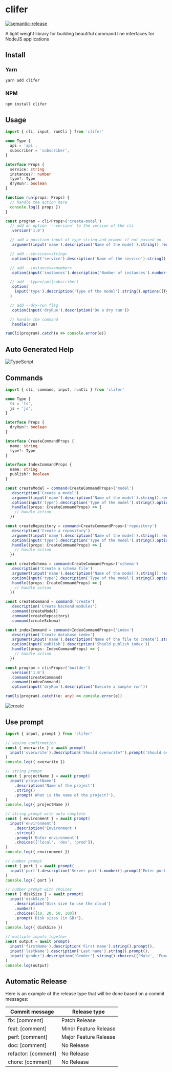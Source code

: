 # clifer

[![semantic-release](https://img.shields.io/badge/%20%20%F0%9F%93%A6%F0%9F%9A%80-semantic--release-e10079.svg)](https://github.com/semantic-release/semantic-release)

A light weight library for building beautiful command line interfaces for NodeJS applications

## Install

### Yarn

```sh
yarn add clifer
```

### NPM

```sh
npm install clifer
```

## Usage

```ts
import { cli, input, runCli } from 'clifer'

enum Type {
  api = 'api',
  subscriber = 'subscriber',
}

interface Props {
  service: string
  instances?: number
  type?: Type
  dryRun?: boolean
}

function run(props: Props) {
  // handle the action here
  console.log({ props })
}

const program = cli<Props>('create-model')
  // add an option '--version' to the version of the cli
  .version('1.0')

  // add a position input of type string and prompt if not passed on
  .argument(input('name').description('Name of the model').string().required().prompt())

  // add --service=<string>
  .option(input('service').description('Name of the service').string().required())

  // add --instances=<number>
  .option(input('instances').description('Number of instances').number().default(2))

  // add --type=[api|subscriber]
  .option(
    input('type').description('Type of the model').string().options([Type.api, Type.subscriber]),
  )

  // add --dry-run flag
  .option(input('dryRun').description('Do a dry run'))

  // handle the command
  .handle(run)

runCli(program).catch(e => console.error(e))
```

## Auto Generated Help

![TypeScript](./docs/type-script.jpg)

## Commands

```ts
import { cli, command, input, runCli } from 'clifer'

enum Type {
  ts = 'ts',
  js = 'js',
}

interface Props {
  dryRun?: boolean
}

interface CreateCommandProps {
  name: string
  type?: Type
}

interface IndexCommandProps {
  name: string
  publish?: boolean
}

const createModel = command<CreateCommandProps>('model')
  .description('Create a model')
  .argument(input('name').description('Name of the model').string().required())
  .option(input('type').description('Type of the model').string().options([Type.ts, Type.js]))
  .handle((props: CreateCommandProps) => {
    // handle action
  })

const createRepository = command<CreateCommandProps>('repository')
  .description('Create a repository')
  .argument(input('name').description('Name of the model').string().required())
  .option(input('type').description('Type of the model').string().options([Type.ts, Type.js]))
  .handle((props: CreateCommandProps) => {
    // handle action
  })

const createSchema = command<CreateCommandProps>('schema')
  .description('Create a schema file')
  .argument(input('name').description('Name of the model').string().required())
  .option(input('type').description('Type of the model').string().options([Type.ts, Type.js]))
  .handle((props: CreateCommandProps) => {
    // handle action
  })

const createCommand = command('create')
  .description('Create backend modules')
  .command(createModel)
  .command(createRepository)
  .command(createSchema)

const indexCommand = command<IndexCommandProps>('index')
  .description('Create database index')
  .argument(input('name').description('Name of the file to create').string().required())
  .option(input('publish').description('Should publish index'))
  .handle((props: IndexCommandProps) => {
    // handle action
  })

const program = cli<Props>('builder')
  .version('1.0')
  .command(createCommand)
  .command(indexCommand)
  .option(input('dryRun').description('Execute a sample run'))

runCli(program).catch((e: any) => console.error(e))
```

![create](./docs/create.jpg)

## Use prompt

```ts
import { input, prompt } from 'clifer'

// yes/no confirmation
const { overwrite } = await prompt(
  input('overwrite').description('Should overwrite?').prompt('Should overwrite?'),
)
console.log({ overwrite })

// string prompt
const { projectName } = await prompt(
  input('projectName')
    .description('Name of the project')
    .string()
    .prompt('What is the name of the project?'),
)
console.log({ projectName })

// string prompt with auto complete
const { environment } = await prompt(
  input('environment')
    .description('Environment')
    .string()
    .prompt('Enter environment')
    .choices(['local', 'dev', 'prod']),
)
console.log({ environment })

// number prompt
const { port } = await prompt(
  input('port').description('Server port').number().prompt('Enter port'),
)
console.log({ port })

// number prompt with choices
const { diskSize } = await prompt(
  input('diskSize')
    .description('Disk size to use the cloud')
    .number()
    .choices([10, 20, 50, 100])
    .prompt('Disk sizes (in GB)'),
)
console.log({ diskSize })

// multiple inputs together
const output = await prompt(
  input('firstName').description('First name').string().prompt(),
  input('lastName').description('Last name').string().prompt(),
  input('gender').description('Gender').string().choices(['Male', 'Female']).prompt(),
)
console.log(output)
```

## Automatic Release

Here is an example of the release type that will be done based on a commit messages:

| Commit message      | Release type          |
| ------------------- | --------------------- |
| fix: [comment]      | Patch Release         |
| feat: [comment]     | Minor Feature Release |
| perf: [comment]     | Major Feature Release |
| doc: [comment]      | No Release            |
| refactor: [comment] | No Release            |
| chore: [comment]    | No Release            |
